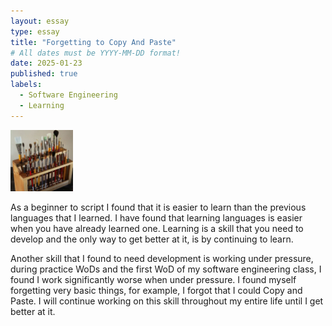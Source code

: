 ```yaml
---
layout: essay
type: essay
title: "Forgetting to Copy And Paste"
# All dates must be YYYY-MM-DD format!
date: 2025-01-23
published: true
labels:
  - Software Engineering
  - Learning
---
```


<img width="100px" class="rounded float-start pe-4" src="../img/igniting/paintbrushes.jpg">

As a beginner to script I found that it is easier to learn than the previous languages that I learned. I have found that learning languages is easier when you have already learned one. Learning is a skill that you need to develop and the only way to get better at it, is by continuing to learn. 

Another skill that I found to need development is working under pressure, during practice WoDs and the first WoD of my software engineering class, I found I work significantly worse when under pressure. I found myself forgetting very basic things, for example, I forgot that I could Copy and Paste. I will continue working on this skill throughout my entire life until I get better at it.

